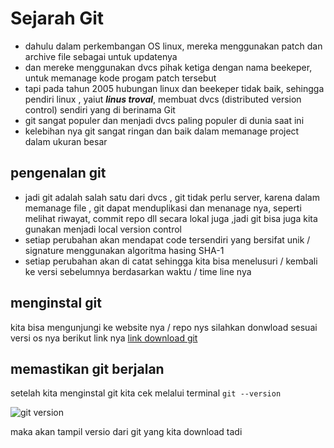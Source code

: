 # Sejarah Git
- dahulu dalam perkembangan OS linux, mereka menggunakan patch dan archive file sebagai untuk updatenya
- dan mereke menggunakan dvcs pihak ketiga dengan nama beekeper, untuk memanage kode progam patch tersebut
- tapi pada tahun 2005 hubungan linux dan beekeper tidak baik, sehingga pendiri linux , yaiut  ***linus troval***, membuat dvcs (distributed version control) sendiri yang di berinama Git
- git sangat populer dan menjadi dvcs paling populer di dunia saat ini
- kelebihan nya git sangat ringan dan baik dalam memanage project dalam ukuran besar 


## pengenalan git
- jadi git adalah salah satu dari dvcs ,
git tidak perlu server, karena dalam memanage file , git dapat menduplikasi dan menanage nya, seperti melihat riwayat, commit repo dll  secara lokal juga ,jadi git bisa juga kita gunakan menjadi local version control
- setiap perubahan akan mendapat code tersendiri yang bersifat unik / signature menggunakan algoritma hasing SHA-1
- setiap perubahan akan di catat sehingga kita bisa menelusuri / kembali ke versi sebelumnya berdasarkan waktu / time line nya

## menginstal git
kita bisa mengunjungi ke website nya / repo nys 
silahkan donwload sesuai versi os nya 
berikut link nya [link download git](https://git-scm.com/downloads)


## memastikan git berjalan
setelah kita menginstal git kita cek melalui terminal 
``` git --version ```

![git version](./foto/git_version.JPG)

maka akan tampil versio dari git yang kita download tadi
